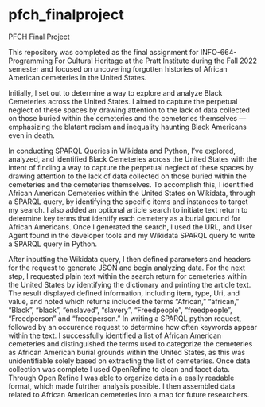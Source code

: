 # pfch_finalproject
PFCH Final Project

This repository was completed as the final assignment for INFO-664-Programming For Cultural Heritage at the Pratt Institute during the Fall 2022 semester and focused on uncovering forgotten histories of African American cemeteries in the United States.

Initially, I set out to determine a way to explore and analyze Black Cemeteries across the United States. I aimed to capture the perpetual neglect of these spaces by drawing attention to the lack of data collected on those buried within the cemeteries and the cemeteries themselves — emphasizing the blatant racism and inequality haunting Black Americans even in death.

In conducting SPARQL Queries in Wikidata and Python, I’ve explored, analyzed, and identified Black Cemeteries across the United States with the intent of finding a way to capture the perpetual neglect of these spaces by drawing attention to the lack of data collected on those buried within the cemeteries and the cemeteries themselves. To accomplish this, I identified African American Cemeteries within the United States on Wikidata, through a SPARQL query, by identifying the specific items and instances to target my search. I also added an optional article search to initiate text return to determine key terms that identify each cemetery as a burial ground for African Americans. Once I generated the search, I used the URL, and User Agent found in the developer tools and my Wikidata SPARQL query to write a SPARQL query in Python. 

After inputting the Wikidata query, I then defined parameters and headers for the request to generate JSON and begin analyzing data. For the next step, I requested plain text within the search return for cemeteries within the United States by identifying the dictionary and printing the article text. The result displayed defined information, including item, type, Uri, and value, and noted which returns included the terms “African,” “african,” “Black”, “black”, “enslaved”, “slavery”, “Freedpeople”, “freedpeople”, “Freedperson” and “freedperson.” In writing a SPARQL python request, followed by an occurence request to determine how often keywords appear within the text. I successfully identified a list of African American cemeteries and distinguished the terms used to categorize the cemeteries as African American burial grounds within the United States, as this was unidentifiable solely based on extracting the list of cemeteries. Once data collection was complete I used OpenRefine to clean and facet data. Through Open Refine I was able to organize data in a easily readable format, which made futrther analysis possible. I then assembled data related to African American cemeteries into a map for future researchers.
